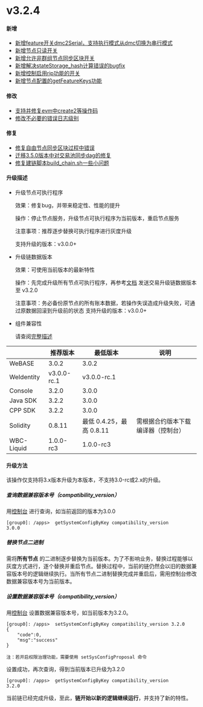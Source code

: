 # v3.2.4

#### 新增

* [新增feature开关dmc2Serial，支持执行模式从dmc切换为串行模式](https://github.com/FISCO-BCOS/FISCO-BCOS/pull/3914)
* [新增节点只读开关](https://github.com/FISCO-BCOS/FISCO-BCOS/pull/3930)
* [新增允许非群组节点同步区块开关](https://github.com/FISCO-BCOS/FISCO-BCOS/pull/3937)
* [新增解决stateStorage_hash计算错误的bugfix](https://github.com/FISCO-BCOS/FISCO-BCOS/pull/3951)
* [新增控制启用rip功能的开关](https://github.com/FISCO-BCOS/FISCO-BCOS/pull/3970)
* [新增节点配置的getFeatureKeys功能](https://github.com/FISCO-BCOS/FISCO-BCOS/pull/4012)

#### 修改

* [支持并修复evm中create2等操作码](https://github.com/FISCO-BCOS/FISCO-BCOS/pull/3787)
* [修改不必要的错误日志级别](https://github.com/FISCO-BCOS/FISCO-BCOS/pull/3981)

#### 修复

* [修复自由节点同步区块过程中错误](https://github.com/FISCO-BCOS/FISCO-BCOS/pull/3942)
* [迁移3.5.0版本中对交易池同步dag的修复](https://github.com/FISCO-BCOS/FISCO-BCOS/pull/3861)
* [修复建链脚本build_chain.sh一些小问题](https://github.com/FISCO-BCOS/FISCO-BCOS/pull/3998)

#### 升级描述

* 升级节点可执行程序

  效果：修复bug，并带来稳定性、性能的提升

  操作：停止节点服务，升级节点可执行程序为当前版本，重启节点服务

  注意事项：推荐逐步替换可执行程序进行灰度升级

  支持升级的版本：v3.0.0+

* 升级链数据版本

  效果：可使用当前版本的最新特性

  操作：先完成升级所有节点可执行程序，再参考[文档](https://fisco-bcos-doc.readthedocs.io/zh_CN/latest/docs/introduction/change_log/3_2_1.html#id5)
  发送交易升级链数据版本至 v3.2.0

  注意事项：务必备份原节点的所有账本数据，若操作失误造成升级失败，可通过原数据回滚到升级前的状态
  支持升级的版本：v3.0.0+

* 组件兼容性

  请查阅[完整描述](https://fisco-bcos-documentation.readthedocs.io/zh_CN/latest/docs/compatibility.html#fisco-bcos-v3-2-2)

|            | 推荐版本        | 最低版本                | 说明                |
|------------|-------------|---------------------|-------------------|
| WeBASE     | 3.0.2       | 3.0.2               |                   |
| WeIdentity | v3.0.0-rc.1 | v3.0.0-rc.1         |                   |
| Console    | 3.2.0       | 3.0.0               |                   |
| Java SDK   | 3.2.2       | 3.0.0               |                   |
| CPP SDK    | 3.2.2       | 3.0.0               |                   |
| Solidity   | 0.8.11      | 最低 0.4.25，最高 0.8.11 | 需根据合约版本下载编译器（控制台） |
| WBC-Liquid | 1.0.0-rc3   | 1.0.0-rc3           |                   |

#### 升级方法

该操作仅支持将3.x版本升级为本版本，不支持3.0-rc或2.x的升级。

##### 查询数据兼容版本号（compatibility_version）

用[控制台](https://fisco-bcos-doc.readthedocs.io/zh_CN/latest/docs/operation_and_maintenance/console/console_commands.html#getsystemconfigbykey)
进行查询，如当前返回的版本为3.0.0

``` 
[group0]: /apps>  getSystemConfigByKey compatibility_version
3.0.0
```

##### 替换节点二进制

需将**所有节点**
的二进制逐步替换为当前版本。为了不影响业务，替换过程能够以灰度方式进行，逐个替换并重启节点。替换过程中，当前的链仍然会以旧的数据兼容版本号的逻辑继续执行。当所有节点二进制替换完成并重启后，需用控制台修改数据兼容版本号为当前版本。

##### 设置数据兼容版本号（compatibility_version）

用[控制台](https://fisco-bcos-doc.readthedocs.io/zh_CN/latest/docs/operation_and_maintenance/console/console_commands.html#setsystemconfigbykey)
设置数据兼容版本号，如当前版本为3.2.0。

```
[group0]: /apps>  setSystemConfigByKey compatibility_version 3.2.0
{
    "code":0,
    "msg":"success"
}

注：若开启权限治理功能，需要使用 setSysConfigProposal 命令
```

设置成功，再次查询，得到当前版本已升级为3.2.0

``` 
[group0]: /apps>  getSystemConfigByKey compatibility_version
3.2.0
```

当前链已经完成升级，至此，**链开始以新的逻辑继续运行**，并支持了新的特性。

